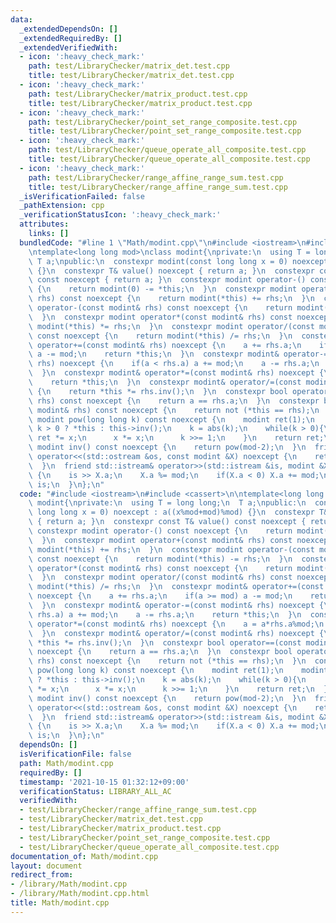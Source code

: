 ```yaml
---
data:
  _extendedDependsOn: []
  _extendedRequiredBy: []
  _extendedVerifiedWith:
  - icon: ':heavy_check_mark:'
    path: test/LibraryChecker/matrix_det.test.cpp
    title: test/LibraryChecker/matrix_det.test.cpp
  - icon: ':heavy_check_mark:'
    path: test/LibraryChecker/matrix_product.test.cpp
    title: test/LibraryChecker/matrix_product.test.cpp
  - icon: ':heavy_check_mark:'
    path: test/LibraryChecker/point_set_range_composite.test.cpp
    title: test/LibraryChecker/point_set_range_composite.test.cpp
  - icon: ':heavy_check_mark:'
    path: test/LibraryChecker/queue_operate_all_composite.test.cpp
    title: test/LibraryChecker/queue_operate_all_composite.test.cpp
  - icon: ':heavy_check_mark:'
    path: test/LibraryChecker/range_affine_range_sum.test.cpp
    title: test/LibraryChecker/range_affine_range_sum.test.cpp
  _isVerificationFailed: false
  _pathExtension: cpp
  _verificationStatusIcon: ':heavy_check_mark:'
  attributes:
    links: []
  bundledCode: "#line 1 \"Math/modint.cpp\"\n#include <iostream>\n#include <cassert>\n\
    \ntemplate<long long mod>\nclass modint{\nprivate:\n  using T = long long;\n \
    \ T a;\npublic:\n  constexpr modint(const long long x = 0) noexcept : a((x%mod+mod)%mod)\
    \ {}\n  constexpr T& value() noexcept { return a; }\n  constexpr const T& value()\
    \ const noexcept { return a; }\n  constexpr modint operator-() const noexcept\
    \ {\n    return modint(0) -= *this;\n  }\n  constexpr modint operator+(const modint&\
    \ rhs) const noexcept {\n    return modint(*this) += rhs;\n  }\n  constexpr modint\
    \ operator-(const modint& rhs) const noexcept {\n    return modint(*this) -= rhs;\n\
    \  }\n  constexpr modint operator*(const modint& rhs) const noexcept {\n    return\
    \ modint(*this) *= rhs;\n  }\n  constexpr modint operator/(const modint& rhs)\
    \ const noexcept {\n    return modint(*this) /= rhs;\n  }\n  constexpr modint&\
    \ operator+=(const modint& rhs) noexcept {\n    a += rhs.a;\n    if(a >= mod)\
    \ a -= mod;\n    return *this;\n  }\n  constexpr modint& operator-=(const modint&\
    \ rhs) noexcept {\n    if(a < rhs.a) a += mod;\n    a -= rhs.a;\n    return *this;\n\
    \  }\n  constexpr modint& operator*=(const modint& rhs) noexcept {\n    a = a*rhs.a%mod;\n\
    \    return *this;\n  }\n  constexpr modint& operator/=(const modint& rhs) noexcept\
    \ {\n    return *this *= rhs.inv();\n  }\n  constexpr bool operator==(const modint&\
    \ rhs) const noexcept {\n    return a == rhs.a;\n  }\n  constexpr bool operator!=(const\
    \ modint& rhs) const noexcept {\n    return not (*this == rhs);\n  }\n  constexpr\
    \ modint pow(long long k) const noexcept {\n    modint ret(1);\n    modint x =\
    \ k > 0 ? *this : this->inv();\n    k = abs(k);\n    while(k > 0){\n      if(k&1)\
    \ ret *= x;\n      x *= x;\n      k >>= 1;\n    }\n    return ret;\n  }\n  constexpr\
    \ modint inv() const noexcept {\n    return pow(mod-2);\n  }\n  friend std::ostream&\
    \ operator<<(std::ostream &os, const modint &X) noexcept {\n    return os << X.a;\n\
    \  }\n  friend std::istream& operator>>(std::istream &is, modint &X) noexcept\
    \ {\n    is >> X.a;\n    X.a %= mod;\n    if(X.a < 0) X.a += mod;\n    return\
    \ is;\n  }\n};\n"
  code: "#include <iostream>\n#include <cassert>\n\ntemplate<long long mod>\nclass\
    \ modint{\nprivate:\n  using T = long long;\n  T a;\npublic:\n  constexpr modint(const\
    \ long long x = 0) noexcept : a((x%mod+mod)%mod) {}\n  constexpr T& value() noexcept\
    \ { return a; }\n  constexpr const T& value() const noexcept { return a; }\n \
    \ constexpr modint operator-() const noexcept {\n    return modint(0) -= *this;\n\
    \  }\n  constexpr modint operator+(const modint& rhs) const noexcept {\n    return\
    \ modint(*this) += rhs;\n  }\n  constexpr modint operator-(const modint& rhs)\
    \ const noexcept {\n    return modint(*this) -= rhs;\n  }\n  constexpr modint\
    \ operator*(const modint& rhs) const noexcept {\n    return modint(*this) *= rhs;\n\
    \  }\n  constexpr modint operator/(const modint& rhs) const noexcept {\n    return\
    \ modint(*this) /= rhs;\n  }\n  constexpr modint& operator+=(const modint& rhs)\
    \ noexcept {\n    a += rhs.a;\n    if(a >= mod) a -= mod;\n    return *this;\n\
    \  }\n  constexpr modint& operator-=(const modint& rhs) noexcept {\n    if(a <\
    \ rhs.a) a += mod;\n    a -= rhs.a;\n    return *this;\n  }\n  constexpr modint&\
    \ operator*=(const modint& rhs) noexcept {\n    a = a*rhs.a%mod;\n    return *this;\n\
    \  }\n  constexpr modint& operator/=(const modint& rhs) noexcept {\n    return\
    \ *this *= rhs.inv();\n  }\n  constexpr bool operator==(const modint& rhs) const\
    \ noexcept {\n    return a == rhs.a;\n  }\n  constexpr bool operator!=(const modint&\
    \ rhs) const noexcept {\n    return not (*this == rhs);\n  }\n  constexpr modint\
    \ pow(long long k) const noexcept {\n    modint ret(1);\n    modint x = k > 0\
    \ ? *this : this->inv();\n    k = abs(k);\n    while(k > 0){\n      if(k&1) ret\
    \ *= x;\n      x *= x;\n      k >>= 1;\n    }\n    return ret;\n  }\n  constexpr\
    \ modint inv() const noexcept {\n    return pow(mod-2);\n  }\n  friend std::ostream&\
    \ operator<<(std::ostream &os, const modint &X) noexcept {\n    return os << X.a;\n\
    \  }\n  friend std::istream& operator>>(std::istream &is, modint &X) noexcept\
    \ {\n    is >> X.a;\n    X.a %= mod;\n    if(X.a < 0) X.a += mod;\n    return\
    \ is;\n  }\n};\n"
  dependsOn: []
  isVerificationFile: false
  path: Math/modint.cpp
  requiredBy: []
  timestamp: '2021-10-15 01:32:12+09:00'
  verificationStatus: LIBRARY_ALL_AC
  verifiedWith:
  - test/LibraryChecker/range_affine_range_sum.test.cpp
  - test/LibraryChecker/matrix_det.test.cpp
  - test/LibraryChecker/matrix_product.test.cpp
  - test/LibraryChecker/point_set_range_composite.test.cpp
  - test/LibraryChecker/queue_operate_all_composite.test.cpp
documentation_of: Math/modint.cpp
layout: document
redirect_from:
- /library/Math/modint.cpp
- /library/Math/modint.cpp.html
title: Math/modint.cpp
---
```

